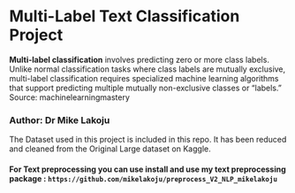 # Multi-Label Text Classification Project

**Multi-label classification** involves predicting zero or more class labels. Unlike normal classification tasks where class labels are mutually exclusive, multi-label classification requires specialized machine learning algorithms that support predicting multiple mutually non-exclusive classes or “labels.” Source: machinelearningmastery

### Author: Dr Mike Lakoju

The Dataset used in this project is included in this repo. It has been reduced and cleaned from the Original Large dataset on Kaggle.

#### For Text preprocessing you can use install and use my text preprocessing package : `https://github.com/mikelakoju/preprocess_V2_NLP_mikelakoju`
